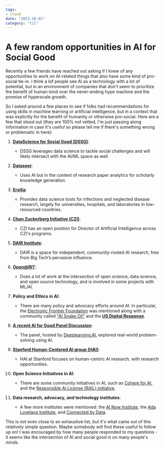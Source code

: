 ```yaml
---
tags:
- cloud
date: "2023-10-02"
category: "til"
---
```


# A few random opportunities in AI for Social Good

Recently a few friends have reached out asking if I knew of any opportunities to work on AI-related things that also have some kind of pro-social tie-in.
I think a lof people see AI as a technology with a lot of potential, but in an environment of companies that don't seem to prioritize the benefit of human-kind over the never-ending hype machine and the promise of hyperscale growth.

So I asked around a few places to see if folks had recommendations for using skills in machine learning or artificial intelligence, but in a context that was explicitly for the benefit of humanity or otherwise pro-social.
Here are a few that stood out (they are 100% not vetted, I'm just passing along information in case it's useful so please tell me if there's something wrong or problematic in here):

1. **[DataScience for Social Good (DSSG)](https://datascienceforsocialgood.org)**:
   - DSSG leverages data science to tackle social challenges and will likely intersect with the AI/ML space as well.

2. **[Dataseer](https://dataseer.ai)**:
   - Uses AI but in the context of research paper analytics for scholarly knowledge generation.
   
3. **[Ersilia](https://ersilia.io)**:
   - Provides data science tools for infections and neglected disease research, largely for universities, hospitals, and laboratories in low-resourced countries.
   
4. **[Chan Zuckerberg Initiative (CZI)](https://boards.greenhouse.io/chanzuckerberginitiative/jobs/4970748?gh_jid=4970748)**:
   - CZI has an open position for Director of Artificial Intelligence across CZI's programs.
   
5. **[DAIR Institute](https://dair-institute.org)**:
   - DAIR is a space for independent, community-rooted AI research, free from Big Tech’s pervasive influence.
   
6. **[Open@RIT](https://www.rit.edu/research/open)**:
   - Does a lot of work at the intersection of open science, data science, and open source technology, and is involved in some projects with ML/AI.
   
7. **Policy and Ethics in AI**:
   - There are many policy and advocacy efforts around AI.
     In particular, the [Electronic Frontier Foundation](https://eff.org/issues/ai) was mentioned along with a community called ["AI Snake Oil"](https://aisnakeoil.com) and the **[US Digital Response](https://usdigitalresponse.org)**.

8. **[A recent AI for Good Panel Discussion](https://youtube.com/live/8-wzjpZA2sc?si=3j6sJCM5r7j2zmKt)**:
   - The panel, hosted by [Deeplearning.AI](https://deeplearning.ai), explored real-world problem-solving using AI.
   
9. **[Stanford Human-Centered AI group (HAI)](https://hai.stanford.edu)**:
   - HAI at Stanford focuses on human-centric AI research, with research opportunities.
    
10. **Open Science Initiatives in AI**:
    - There are some community initiatives in AI, such as [Cohere for AI](https://cohere.for.ai/), and the [Responsible AI License (RAIL) initiative](https://licenses.ai/blog/2023/1/17/rail-initiative-call-for-participation).
    
11. **Data research, advocacy, and technology institutes**:
    - A few more institutes were mentioned: the [AI Now Institute](https://ainowinstitute.org/), the [Ada Lovelace Institute](https://www.adalovelaceinstitute.org/), and [Connected by Data](https://connectedbydata.org/).

This is not even close to an exhaustive list, but it's what came out of this relatively simple question.
Maybe somebody will find these useful to follow up on!
I was encouraged by how many people responded to my questions - it seems like the intersection of AI and social good is on many people's minds.
